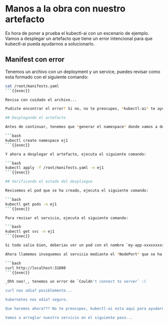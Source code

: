 # Manos a la obra con nuestro artefacto

Es hora de poner a prueba el kubectl-ai con un escenario de ejemplo. Vamos a desplegar un artefacto que tiene un error intencional para que kubectl-ai pueda ayudarnos a solucionarlo.

## Manifest con error

Tenemos un archivo con un deployment y un service, puedes revisar como esta formado con el siguiente comando:

```bash
cat /root/manifests.yaml
```{{exec}}

Revisa con cuidado el archivo...

Pudiste encontrar el error? Si no, no te preocupes, *kubectl-ai* te ayudara a encontrarlo.

## Desplegando el artefacto

Antes de continuar, tenemos que *generar el namespace* donde vamos a desplegar el artefacto. Para eso, ejecuta el siguiente comando:

```bash
kubectl create namespace ej1
```{{exec}}

Y ahora a desplegar el artefacto, ejecuta el siguiente comando:

```bash
kubectl apply -f /root/manifests.yaml -n ej1
```{{exec}}

## Verificando el estado del despliegue

Revisemos el pod que se ha creado, ejecuta el siguiente comando:

```bash
kubectl get pods -n ej1
```{{exec}}

Para revisar el servicio, ejecuta el siguiente comando:

```bash
kubectl get svc -n ej1
```{{exec}}

Si todo salio bien, deberias ver un pod con el nombre `my-app-xxxxxxxxx-xxxxx` y el estado `Running`.

Ahora llamemos invoquemos al servicio mediante el *NodePort* que se ha creado, ejecuta el siguiente comando:

```bash
curl http://localhost:31080
```{{exec}}

_Ohh noo!_, tenemos un error de `Couldn't connect to server` :( 

curl nos odia? posiblemente...

kubernetes nos odia? seguro.

Que haremos ahora??? No te preocupes, kubectl-ai esta aqui para ayudarnos (o eso esperamos...).

Vamos a arreglar nuestro servicio en el siguiente paso...
